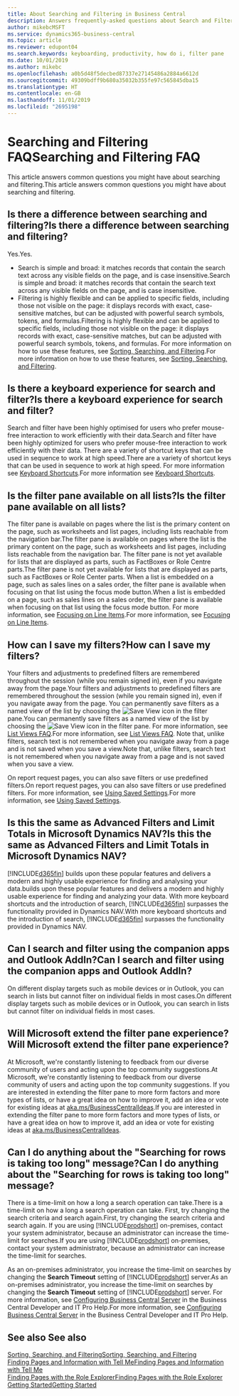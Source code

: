 ```yaml
---
title: About Searching and Filtering in Business Central
description: Answers frequently-asked questions about Search and Filter.
author: mikebcMSFT
ms.service: dynamics365-business-central
ms.topic: article
ms.reviewer: edupont04
ms.search.keywords: keyboarding, productivity, how do i, filter pane
ms.date: 10/01/2019
ms.author: mikebc
ms.openlocfilehash: a0b5d48f5decbed87337e27145486a2884a6612d
ms.sourcegitcommit: 49309bdff9b680a35032b355fe97c565845dba15
ms.translationtype: HT
ms.contentlocale: en-GB
ms.lasthandoff: 11/01/2019
ms.locfileid: "2695198"
---
```

# <a name="searching-and-filtering-faq"></a><span data-ttu-id="53627-103">Searching and Filtering FAQ</span><span class="sxs-lookup"><span data-stu-id="53627-103">Searching and Filtering FAQ</span></span>
<span data-ttu-id="53627-104">This article answers common questions you might have about searching and filtering.</span><span class="sxs-lookup"><span data-stu-id="53627-104">This article answers common questions you might have about searching and filtering.</span></span>

## <a name="is-there-a-difference-between-searching-and-filtering"></a><span data-ttu-id="53627-105">Is there a difference between searching and filtering?</span><span class="sxs-lookup"><span data-stu-id="53627-105">Is there a difference between searching and filtering?</span></span>
<span data-ttu-id="53627-106">Yes.</span><span class="sxs-lookup"><span data-stu-id="53627-106">Yes.</span></span>
- <span data-ttu-id="53627-107">Search is simple and broad: it matches records that contain the search text across any visible fields on the page, and is case insensitive.</span><span class="sxs-lookup"><span data-stu-id="53627-107">Search is simple and broad: it matches records that contain the search text across any visible fields on the page, and is case insensitive.</span></span>
- <span data-ttu-id="53627-108">Filtering is highly flexible and can be applied to specific fields, including those not visible on the page: it displays records with exact, case-sensitive matches, but can be adjusted with powerful search symbols, tokens, and formulas.</span><span class="sxs-lookup"><span data-stu-id="53627-108">Filtering is highly flexible and can be applied to specific fields, including those not visible on the page: it displays records with exact, case-sensitive matches, but can be adjusted with powerful search symbols, tokens, and formulas.</span></span> <span data-ttu-id="53627-109">For more information on how to use these features, see [Sorting, Searching, and Filtering](ui-enter-criteria-filters.md).</span><span class="sxs-lookup"><span data-stu-id="53627-109">For more information on how to use these features, see [Sorting, Searching, and Filtering](ui-enter-criteria-filters.md).</span></span>

## <a name="is-there-a-keyboard-experience-for-search-and-filter"></a><span data-ttu-id="53627-110">Is there a keyboard experience for search and filter?</span><span class="sxs-lookup"><span data-stu-id="53627-110">Is there a keyboard experience for search and filter?</span></span>
<span data-ttu-id="53627-111">Search and filter have been highly optimised for users who prefer mouse-free interaction to work efficiently with their data.</span><span class="sxs-lookup"><span data-stu-id="53627-111">Search and filter have been highly optimized for users who prefer mouse-free interaction to work efficiently with their data.</span></span> <span data-ttu-id="53627-112">There are a variety of shortcut keys that can be used in sequence to work at high speed.</span><span class="sxs-lookup"><span data-stu-id="53627-112">There are a variety of shortcut keys that can be used in sequence to work at high speed.</span></span> <span data-ttu-id="53627-113">For more information see [Keyboard Shortcuts](keyboard-shortcuts.md#KeyboardFilter).</span><span class="sxs-lookup"><span data-stu-id="53627-113">For more information see [Keyboard Shortcuts](keyboard-shortcuts.md#KeyboardFilter).</span></span>

## <a name="is-the-filter-pane-available-on-all-lists"></a><span data-ttu-id="53627-114">Is the filter pane available on all lists?</span><span class="sxs-lookup"><span data-stu-id="53627-114">Is the filter pane available on all lists?</span></span>
<span data-ttu-id="53627-115">The filter pane is available on pages where the list is the primary content on the page, such as worksheets and list pages, including lists reachable from the navigation bar.</span><span class="sxs-lookup"><span data-stu-id="53627-115">The filter pane is available on pages where the list is the primary content on the page, such as worksheets and list pages, including lists reachable from the navigation bar.</span></span> <span data-ttu-id="53627-116">The filter pane is not yet available for lists that are displayed as parts, such as FactBoxes or Role Centre parts.</span><span class="sxs-lookup"><span data-stu-id="53627-116">The filter pane is not yet available for lists that are displayed as parts, such as FactBoxes or Role Center parts.</span></span> <span data-ttu-id="53627-117">When a list is embedded on a page, such as sales lines on a sales order, the filter pane is available when focusing on that list using the focus mode button.</span><span class="sxs-lookup"><span data-stu-id="53627-117">When a list is embedded on a page, such as sales lines on a sales order, the filter pane is available when focusing on that list using the focus mode button.</span></span> <span data-ttu-id="53627-118">For more information, see [Focusing on Line Items](ui-enter-data.md#Focus).</span><span class="sxs-lookup"><span data-stu-id="53627-118">For more information, see [Focusing on Line Items](ui-enter-data.md#Focus).</span></span>

## <a name="how-can-i-save-my-filters"></a><span data-ttu-id="53627-119">How can I save my filters?</span><span class="sxs-lookup"><span data-stu-id="53627-119">How can I save my filters?</span></span>
<span data-ttu-id="53627-120">Your filters and adjustments to predefined filters are remembered throughout the session (while you remain signed in), even if you navigate away from the page.</span><span class="sxs-lookup"><span data-stu-id="53627-120">Your filters and adjustments to predefined filters are remembered throughout the session (while you remain signed in), even if you navigate away from the page.</span></span> <span data-ttu-id="53627-121">You can permanently save filters as a named view of the list by choosing the ![Save View](media/save_view_icon.png "Save View") icon in the filter pane.</span><span class="sxs-lookup"><span data-stu-id="53627-121">You can permanently save filters as a named view of the list by choosing the ![Save View](media/save_view_icon.png "Save View") icon in the filter pane.</span></span> <span data-ttu-id="53627-122">For more information, see [List Views FAQ](ui-views-faq.md).</span><span class="sxs-lookup"><span data-stu-id="53627-122">For more information, see [List Views FAQ](ui-views-faq.md).</span></span> <span data-ttu-id="53627-123">Note that, unlike filters, search text is not remembered when you navigate away from a page and is not saved when you save a view.</span><span class="sxs-lookup"><span data-stu-id="53627-123">Note that, unlike filters, search text is not remembered when you navigate away from a page and is not saved when you save a view.</span></span>

<span data-ttu-id="53627-124">On report request pages, you can also save filters or use predefined filters.</span><span class="sxs-lookup"><span data-stu-id="53627-124">On report request pages, you can also save filters or use predefined filters.</span></span> <span data-ttu-id="53627-125">For more information, see [Using Saved Settings](ui-work-report.md#SavedSettings).</span><span class="sxs-lookup"><span data-stu-id="53627-125">For more information, see [Using Saved Settings](ui-work-report.md#SavedSettings).</span></span>

## <a name="is-this-the-same-as-advanced-filters-and-limit-totals-in-microsoft-dynamics-nav"></a><span data-ttu-id="53627-126">Is this the same as Advanced Filters and Limit Totals in Microsoft Dynamics NAV?</span><span class="sxs-lookup"><span data-stu-id="53627-126">Is this the same as Advanced Filters and Limit Totals in Microsoft Dynamics NAV?</span></span>
[!INCLUDE[d365fin](includes/d365fin_md.md)] <span data-ttu-id="53627-127">builds upon these popular features and delivers a modern and highly usable experience for finding and analysing your data.</span><span class="sxs-lookup"><span data-stu-id="53627-127">builds upon these popular features and delivers a modern and highly usable experience for finding and analyzing your data.</span></span> <span data-ttu-id="53627-128">With more keyboard shortcuts and the introduction of search, [!INCLUDE[d365fin](includes/d365fin_md.md)] surpasses the functionality provided in Dynamics NAV.</span><span class="sxs-lookup"><span data-stu-id="53627-128">With more keyboard shortcuts and the introduction of search, [!INCLUDE[d365fin](includes/d365fin_md.md)] surpasses the functionality provided in Dynamics NAV.</span></span>  

## <a name="can-i-search-and-filter-using-the-companion-apps-and-outlook-addin"></a><span data-ttu-id="53627-129">Can I search and filter using the companion apps and Outlook AddIn?</span><span class="sxs-lookup"><span data-stu-id="53627-129">Can I search and filter using the companion apps and Outlook AddIn?</span></span>
<span data-ttu-id="53627-130">On different display targets such as mobile devices or in Outlook, you can search in lists but cannot filter on individual fields in most cases.</span><span class="sxs-lookup"><span data-stu-id="53627-130">On different display targets such as mobile devices or in Outlook, you can search in lists but cannot filter on individual fields in most cases.</span></span>

## <a name="will-microsoft-extend-the-filter-pane-experience"></a><span data-ttu-id="53627-131">Will Microsoft extend the filter pane experience?</span><span class="sxs-lookup"><span data-stu-id="53627-131">Will Microsoft extend the filter pane experience?</span></span>
<span data-ttu-id="53627-132">At Microsoft, we're constantly listening to feedback from our diverse community of users and acting upon the top community suggestions.</span><span class="sxs-lookup"><span data-stu-id="53627-132">At Microsoft, we're constantly listening to feedback from our diverse community of users and acting upon the top community suggestions.</span></span> <span data-ttu-id="53627-133">If you are interested in extending the filter pane to more form factors and more types of lists, or have a great idea on how to improve it, add an idea or vote for existing ideas at [aka.ms/BusinessCentralIdeas](https://aka.ms/businesscentralideas).</span><span class="sxs-lookup"><span data-stu-id="53627-133">If you are interested in extending the filter pane to more form factors and more types of lists, or have a great idea on how to improve it, add an idea or vote for existing ideas at [aka.ms/BusinessCentralIdeas](https://aka.ms/businesscentralideas).</span></span>

## <a name="can-i-do-anything-about-the-searching-for-rows-is-taking-too-long-message"></a><span data-ttu-id="53627-134">Can I do anything about the "Searching for rows is taking too long" message?</span><span class="sxs-lookup"><span data-stu-id="53627-134">Can I do anything about the "Searching for rows is taking too long" message?</span></span>

<span data-ttu-id="53627-135">There is a time-limit on how a long a search operation can take.</span><span class="sxs-lookup"><span data-stu-id="53627-135">There is a time-limit on how a long a search operation can take.</span></span> <span data-ttu-id="53627-136">First, try changing the search criteria and search again.</span><span class="sxs-lookup"><span data-stu-id="53627-136">First, try changing the search criteria and search again.</span></span> <span data-ttu-id="53627-137">If you are using [!INCLUDE[prodshort](includes/prodshort.md)] on-premises, contact your system administrator, because an administrator can increase the time-limit for searches.</span><span class="sxs-lookup"><span data-stu-id="53627-137">If you are using [!INCLUDE[prodshort](includes/prodshort.md)] on-premises, contact your system administrator, because an administrator can increase the time-limit for searches.</span></span>

<span data-ttu-id="53627-138">As an on-premises administrator, you increase the time-limit on searches by changing the **Search Timeout** setting of [!INCLUDE[prodshort](includes/prodshort.md)] server.</span><span class="sxs-lookup"><span data-stu-id="53627-138">As an on-premises administrator, you increase the time-limit on searches by changing the **Search Timeout** setting of [!INCLUDE[prodshort](includes/prodshort.md)] server.</span></span> <span data-ttu-id="53627-139">For more information, see [Configuring Business Central Server](https://docs.microsoft.com/en-us/dynamics365/business-central/dev-itpro/administration/configure-server-instance?#Database) in the Business Central Developer and IT Pro Help.</span><span class="sxs-lookup"><span data-stu-id="53627-139">For more information, see [Configuring Business Central Server](https://docs.microsoft.com/en-us/dynamics365/business-central/dev-itpro/administration/configure-server-instance?#Database) in the Business Central Developer and IT Pro Help.</span></span>

## <a name="see-also"></a><span data-ttu-id="53627-140">See also </span><span class="sxs-lookup"><span data-stu-id="53627-140">See also</span></span>
[<span data-ttu-id="53627-141">Sorting, Searching, and Filtering</span><span class="sxs-lookup"><span data-stu-id="53627-141">Sorting, Searching, and Filtering</span></span>](ui-enter-criteria-filters.md)  
[<span data-ttu-id="53627-142">Finding Pages and Information with Tell Me</span><span class="sxs-lookup"><span data-stu-id="53627-142">Finding Pages and Information with Tell Me</span></span>](ui-search.md)  
[<span data-ttu-id="53627-143">Finding Pages with the Role Explorer</span><span class="sxs-lookup"><span data-stu-id="53627-143">Finding Pages with the Role Explorer</span></span>](ui-role-explorer.md)  
[<span data-ttu-id="53627-144">Getting Started</span><span class="sxs-lookup"><span data-stu-id="53627-144">Getting Started</span></span>](product-get-started.md)  
